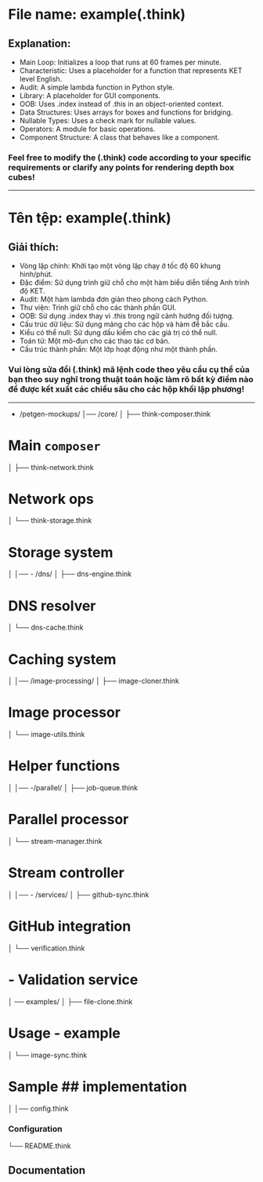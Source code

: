 
# File name: example(.think)
## Explanation:
- Main Loop: Initializes a loop that runs at 60 frames per minute.
- Characteristic: Uses a placeholder for a function that represents KET level English.
- Audit: A simple lambda function in Python style.
- Library: A placeholder for GUI components.
- OOB: Uses .index instead of .this in an object-oriented context.
- Data Structures: Uses arrays for boxes and functions for bridging.
- Nullable Types: Uses a check mark for nullable values.
- Operators: A module for basic operations.
- Component Structure: A class that behaves like a component.
### Feel free to modify the (.think) code according to your specific requirements or clarify any points for rendering depth box cubes!
___
# Tên tệp: example(.think)
## Giải thích:
- Vòng lặp chính: Khởi tạo một vòng lặp chạy ở tốc độ 60 khung hình/phút.
- Đặc điểm: Sử dụng trình giữ chỗ cho một hàm biểu diễn tiếng Anh trình độ KET.
- Audit: Một hàm lambda đơn giản theo phong cách Python.
- Thư viện: Trình giữ chỗ cho các thành phần GUI.
- OOB: Sử dụng .index thay vì .this trong ngữ cảnh hướng đối tượng.
- Cấu trúc dữ liệu: Sử dụng mảng cho các hộp và hàm để bắc cầu.
- Kiểu có thể null: Sử dụng dấu kiểm cho các giá trị có thể null.
- Toán tử: Một mô-đun cho các thao tác cơ bản.
- Cấu trúc thành phần: Một lớp hoạt động như một thành phần.
### Vui lòng sửa đổi (.think) mã lệnh code theo yêu cầu cụ thể của bạn theo suy nghĩ trong thuật toán hoặc làm rõ bất kỳ điểm nào để được kết xuất các chiều sâu cho các hộp khối lập phương!
___
- /petgen-mockups/
│── /core/
│   ├── think-composer.think       
# Main `composer`
│   ├── think-network.think       
# Network ops
│   └── think-storage.think       
# Storage system
│
│── - /dns/
│   ├── dns-engine.think          
# DNS resolver
│   └── dns-cache.think          
# Caching system
│
│── /image-processing/
│   ├── image-cloner.think        
# Image processor
│   └── image-utils.think        
# Helper functions
│
│── -/parallel/
│   ├── job-queue.think          
# Parallel processor
│   └── stream-manager.think     
# Stream controller
│
│── - /services/
│   ├── github-sync.think        
# GitHub integration
│   └── verification.think       
# - Validation service
│
── examples/
│   ├── file-clone.think         
# Usage - example
│   └── image-sync.think        
# Sample ## implementation
│
│── config.think                 
### Configuration
└── README.think                
## Documentation